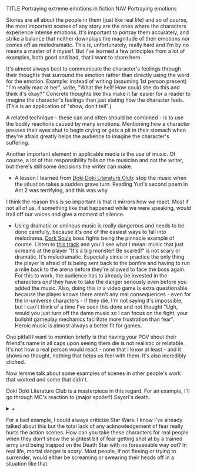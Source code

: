 TITLE Portraying extreme emotions in fiction
NAV Portraying emotions

Stories are all about the people in them (just like real life) and so of course, the most important scenes of any story are the ones where the characters experience intense emotions. It's important to portray them accurately, and strike a balance that neither downplays the magnitude of their emotions nor comes off as melodramatic. This is, unfortunately, really hard and I'm by no means a master of it myself. But I've learned a few principles from a lot of examples, both good and bad, that I want to share here. <!--Generally speaking the more emotional the characters are the harder a task you're giving yourself to write them well (since you have to write it without feeling what they are firsthand)-->

It's almost always best to communicate the character's feelings through their thoughts that surround the emotion rather than directly using the word for the emotion. Example: instead of writing (assuming 1st person present) "I'm really mad at her", write, "What the hell! How could she do this and think it's okay?" Concrete thoughts like this make it far easier for a reader to imagine the character's feelings than just stating how the character feels. (This is an application of "show, don't tell".)

A related technique - these can and often should be combined - is to use the bodily reactions caused by many emotions. Mentioning how a character presses their eyes shut to begin crying or gets a pit in their stomach when they're afraid greatly helps the audience to imagine the character's suffering.

Another important element in applicable media is the use of music. Of course, a lot of this responsibility falls on the musician and not the writer, but there's still some decisions the writer can make.

* A lesson I learned from [Doki Doki Literature Club](/reviews/ddlc): stop the music when the situation takes a sudden grave turn. Reading Yuri's second poem in Act 2 was terrifying, and this was why.

I think the reason this is so important is that it mirrors how *we* react. Most if not all of us, if something like that happened while we were speaking, would trail off our voices and give a moment of silence.

* Using dramatic or ominous music is really dangerous and needs to be done carefully, because it's one of the easiest ways to fall into melodrama. [Dark Souls](/reviews/dark_souls) boss fights being the pinnacle example of course. Listen to [this track](https://www.youtube.com/watch?v=ovjd22Rkhlk) and you'll see what I mean: music that just screams at the player "It's a big monster! Be scared!" is not scary or dramatic. It's melodramatic. Especially since in practice the only thing the player is afraid of is being sent back to the bonfire and having to run a mile back to the arena before they're allowed to face the boss again. For this to work, the audience has to already be invested in the characters *and* they have to take the danger seriously even before you added the music. Also, doing this in a video game is extra questionable because the player knows there aren't any real consequences - even for the in-universe characters - if they die. I'm not saying it's impossible, but I can't think of a time I've seen this done and not thought "Ugh, would you just turn off the damn music so I can focus on the fight, your bullshit gameplay mechanics facilitate more frustration than fear". Heroic music is almost always a better fit for games.

One pitfall I want to mention briefly is that having your POV shout their friend's name in all caps upon seeing them die is not realistic or relatable. It's not how a real person would react - none that I know at least - and it shows no thought, nothing that helps us feel with them. It's also incredibly cliched.

Now lemme talk about some examples of scenes in other people's work that worked and some that didn't.

Doki Doki Literature Club is a masterpiece in this regard. For an example, I'll go through MC's reaction to (major spoiler!) <span class="spoiler">Sayori's death</span>.

<details>
<summary>+</summary>
<div class="indent">

His first thought: "What the hell?" He starts with a general expression of shock before any thoughts about about the ramifications of what he's seeing. The line is repeated one additional time.

Next he has thoughts to the effect of "Is this a nightmare? It... has to be". The denial phase. It's human nature to look for any way to deny reality when you see something you really don't want to be true, even if only for a few seconds. The writer drags this out a bit, with the next lines being "This isn't real", "There's no way this can be real", "Sayori wouldn't do this", etc. This seems to bolster the effect; we don't want to breeze through these thoughts too quickly. A real person would probably spend several seconds at this phase, so the writer does too, even though it only takes one or two lines to make the point.

Next, as MC accepts it as reality, the writer mentions in his thoughts, "I suppress the urge to vomit". This line is a great example of using bodily reactions.

MC's thoughts continue into the main phase of grief and guilt, but he doesn't just think "I feel sad" and expect the player to sympathize. He goes through "I could have prevented this if I just did (xyz)!", "Nothing in my life is worth more than hers... but I still couldn't do what she needed from me", and "I'll carry this guilt with me until I die". These are concrete thoughts that do a very good job of making you [shadow](/protagonism/misc_psychology) MC's pain.

Of course, a huge part of the magic of this scene was also the music it plays. That song captures MC's state of mind perfectly, and it's beautiful. The song is physically painful to listen to.

</div>
</details>
<!--Mention time-->

For a bad example, I could always criticize Star Wars. I know I've already talked about this but the total lack of any acknowledgement of fear really hurts the action scenes. How can you take these characters for real people when they don't show the slightest bit of fear getting shot at by a trained army and being trapped on the Death Star with no foreseeable way out? In real life, mortal danger is *scary*. Most people, if not fleeing or trying to surrender, would either be screaming or swearing their heads off in a situation like that.
